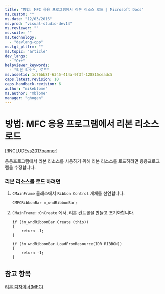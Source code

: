 ```yaml
---
title: "방법: MFC 응용 프로그램에서 리본 리소스 로드 | Microsoft Docs"
ms.custom: ""
ms.date: "12/03/2016"
ms.prod: "visual-studio-dev14"
ms.reviewer: ""
ms.suite: ""
ms.technology: 
  - "devlang-cpp"
ms.tgt_pltfrm: ""
ms.topic: "article"
dev_langs: 
  - "C++"
helpviewer_keywords: 
  - "리본 리소스, 로드"
ms.assetid: 1c76bb8f-6345-414a-9f3f-128815ceadc5
caps.latest.revision: 10
caps.handback.revision: 6
author: "mikeblome"
ms.author: "mblome"
manager: "ghogen"
---
```

# 방법: MFC 응용 프로그램에서 리본 리소스 로드
[!INCLUDE[vs2017banner](../assembler/inline/includes/vs2017banner.md)]

응용프로그램에서 리본 리소스를 사용하기 위해 리본 리소스를 로드하려면 응용프로그램을 수정합니다.  
  
### 리본 리소스를 로드 하려면  
  
1.  `CMainFrame` 클래스에서 `Ribbon Control` 개체를 선언합니다.  
  
    ```  
    CMFCRibbonBar m_wndRibbonBar;   
    ```  
  
2.  `CMainFrame::OnCreate` 에서, 리본 컨트롤을 만들고 초기화합니다.  
  
    ```  
    if (!m_wndRibbonBar.Create (this))  
    {  
        return -1;  
    }  
  
    if (!m_wndRibbonBar.LoadFromResource(IDR_RIBBON))  
    {  
        return -1;  
    }  
    ```  
  
## 참고 항목  
 [리본 디자이너\(MFC\)](../mfc/ribbon-designer-mfc.md)